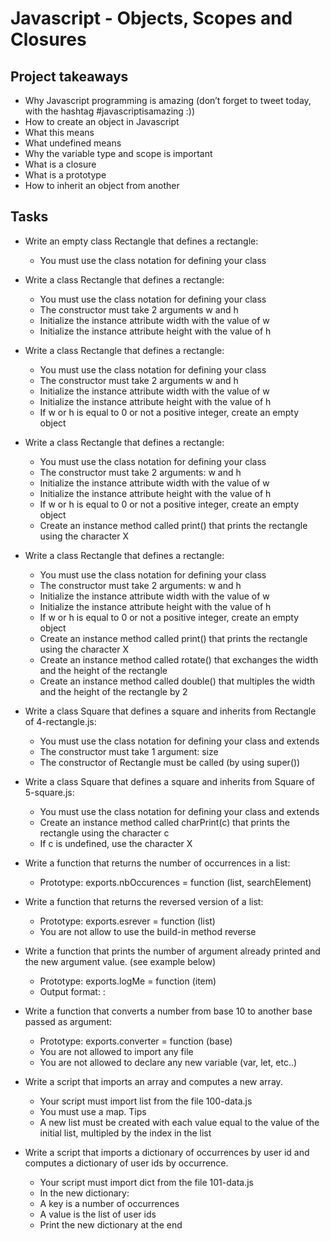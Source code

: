 # Javascript - Objects, Scopes and Closures

## Project takeaways

- Why Javascript programming is amazing (don’t forget to tweet today, with the hashtag #javascriptisamazing :))
- How to create an object in Javascript
- What this means
- What undefined means
- Why the variable type and scope is important
- What is a closure
- What is a prototype
- How to inherit an object from another

## Tasks

- Write an empty class Rectangle that defines a rectangle:
  - You must use the class notation for defining your class

- Write a class Rectangle that defines a rectangle:
  - You must use the class notation for defining your class
  - The constructor must take 2 arguments w and h
  - Initialize the instance attribute width with the value of w
  - Initialize the instance attribute height with the value of h

- Write a class Rectangle that defines a rectangle:
  - You must use the class notation for defining your class
  - The constructor must take 2 arguments w and h
  - Initialize the instance attribute width with the value of w
  - Initialize the instance attribute height with the value of h
  - If w or h is equal to 0 or not a positive integer, create an empty object

- Write a class Rectangle that defines a rectangle:
  - You must use the class notation for defining your class
  - The constructor must take 2 arguments: w and h
  - Initialize the instance attribute width with the value of w
  - Initialize the instance attribute height with the value of h
  - If w or h is equal to 0 or not a positive integer, create an empty object
  - Create an instance method called print() that prints the rectangle using the character X

- Write a class Rectangle that defines a rectangle:
  - You must use the class notation for defining your class
  - The constructor must take 2 arguments: w and h
  - Initialize the instance attribute width with the value of w
  - Initialize the instance attribute height with the value of h
  - If w or h is equal to 0 or not a positive integer, create an empty object
  - Create an instance method called print() that prints the rectangle using the character X
  - Create an instance method called rotate() that exchanges the width and the height of the rectangle
  - Create an instance method called double() that multiples the width and the height of the rectangle by 2

- Write a class Square that defines a square and inherits from Rectangle of 4-rectangle.js:
  - You must use the class notation for defining your class and extends
  - The constructor must take 1 argument: size
  - The constructor of Rectangle must be called (by using super())

- Write a class Square that defines a square and inherits from Square of 5-square.js:
  - You must use the class notation for defining your class and extends
  - Create an instance method called charPrint(c) that prints the rectangle using the character c
  - If c is undefined, use the character X

- Write a function that returns the number of occurrences in a list:
  - Prototype: exports.nbOccurences = function (list, searchElement)

- Write a function that returns the reversed version of a list:
  - Prototype: exports.esrever = function (list)
  - You are not allow to use the build-in method reverse

- Write a function that prints the number of argument already printed and the new argument value. (see example below)
  - Prototype: exports.logMe = function (item)
  - Output format: <number arguments already printed>: <current argument value>

- Write a function that converts a number from base 10 to another base passed as argument:
  - Prototype: exports.converter = function (base)
  - You are not allowed to import any file
  - You are not allowed to declare any new variable (var, let, etc..)

- Write a script that imports an array and computes a new array.
  - Your script must import list from the file 100-data.js
  - You must use a map. Tips
  - A new list must be created with each value equal to the value of the initial list, multipled by the index in the list

- Write a script that imports a dictionary of occurrences by user id and computes a dictionary of user ids by occurrence.
  - Your script must import dict from the file 101-data.js
  - In the new dictionary:
  - A key is a number of occurrences
  - A value is the list of user ids
  - Print the new dictionary at the end